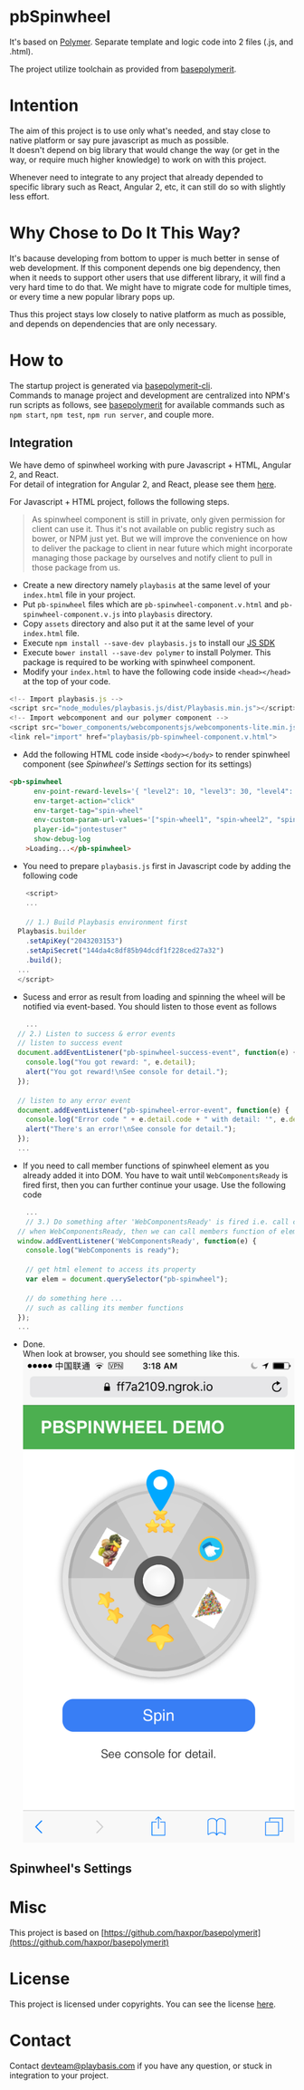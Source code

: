 # pbSpinwheel 

It's based on [Polymer](https://www.polymer-project.org/1.0/).
Separate template and logic code into 2 files (.js, and .html).

The project utilize toolchain as provided from [basepolymerit](https://github.com/haxpor/basepolymerit).

# Intention

The aim of this project is to use only what's needed, and stay close to native platform or say pure javascript as much as possible.  
It doesn't depend on big library that would change the way (or get in the way, or require much higher knowledge) to work on with this project.

Whenever need to integrate to any project that already depended to specific library such as React, Angular 2, etc, it can still do so with slightly less effort.

# Why Chose to Do It This Way?

It's bacause developing from bottom to upper is much better in sense of web development. If this component depends one big dependency, then when it needs to support other users that use different library, it will find a very hard time to do that. We might have to migrate code for multiple times, or every time a new popular library pops up.

Thus this project stays low closely to native platform as much as possible, and depends on dependencies that are only necessary.

# How to

The startup project is generated via [basepolymerit-cli](https://github.com/haxpor/basepolymerit-cli).  
Commands to manage project and development are centralized into NPM's run scripts as follows, see [basepolymerit](https://github.com/haxpor/basepolymerit) for available commands such as `npm start`, `npm test`, `npm run server`, and couple more.

## Integration

We have demo of spinwheel working with pure Javascript + HTML, Angular 2, and React.  
For detail of integration for Angular 2, and React, please see them [here](https://github.com/playbasis/spinwheel-demo).

For Javascript + HTML project, follows the following steps.
> As spinwheel component is still in private, only given permission for client can use it. Thus it's not available on public registry such as bower, or NPM just yet. But we will improve the convenience on how to deliver the package to client in near future which might incorporate managing those package by ourselves and notify client to pull in those package from us.

* Create a new directory namely `playbasis` at the same level of your `index.html` file in your project.
* Put `pb-spinwheel` files which are `pb-spinwheel-component.v.html` and `pb-spinwheel-component.v.js` into `playbasis` directory.
* Copy `assets` directory and also put it at the same level of your `index.html` file.
* Execute `npm install --save-dev playbasis.js` to install our [JS SDK](https://github.com/playbasis/native-sdk-js)
* Execute `bower install --save-dev polymer` to install Polymer. This package is required to be working with spinwheel component.
* Modify your `index.html` to have the following code inside `<head></head>` at the top of your code.

```javascript
<!-- Import playbasis.js -->
<script src="node_modules/playbasis.js/dist/Playbasis.min.js"></script>
<!-- Import webcomponent and our polymer component -->
<script src="bower_components/webcomponentsjs/webcomponents-lite.min.js"></script>
<link rel="import" href="playbasis/pb-spinwheel-component.v.html">
```
* Add the following HTML code inside `<body></body>` to render spinwheel component (see *Spinwheel's Settings* section for its settings)

```html
<pb-spinwheel 
      env-point-reward-levels='{ "level2": 10, "level3": 30, "level4": 60 }'
      env-target-action="click"
      env-target-tag="spin-wheel"
      env-custom-param-url-values='["spin-wheel1", "spin-wheel2", "spin-wheel3"]'
      player-id="jontestuser"
      show-debug-log
    >Loading...</pb-spinwheel>
```
* You need to prepare `playbasis.js` first in Javascript code by adding the following code

```javascript
	<script>
	...

	// 1.) Build Playbasis environment first
  Playbasis.builder
    .setApiKey("2043203153")
    .setApiSecret("144da4c8df85b94dcdf1f228ced27a32")
    .build();
  ...
  </script>
```
* Sucess and error as result from loading and spinning the wheel will be notified via event-based. You should listen to those event as follows

```javascript
	...
  // 2.) Listen to success & error events
  // listen to success event
  document.addEventListener("pb-spinwheel-success-event", function(e) {
    console.log("You got reward: ", e.detail);
    alert("You got reward!\nSee console for detail.");
  });

  // listen to any error event
  document.addEventListener("pb-spinwheel-error-event", function(e) {
    console.log("Error code " + e.detail.code + " with detail: '", e.detail, "'");
    alert("There's an error!\nSee console for detail.");
  });
  ...
```
* If you need to call member functions of spinwheel element as you already added it into DOM. You have to wait until `WebComponentsReady` is fired first, then you can further continue your usage. Use the following code

```javascript
	...
	// 3.) Do something after 'WebComponentsReady' is fired i.e. call component's member functions (if need)
  // when WebComponentsReady, then we can call members function of element class (if need)
  window.addEventListener('WebComponentsReady', function(e) {
  	console.log("WebComponents is ready");

    // get html element to access its property
    var elem = document.querySelector("pb-spinwheel");

    // do something here ...
    // such as calling its member functions
  });
  ...
```
* Done.  
   When look at browser, you should see something like this.  
   ![sample image](sample.png)

## Spinwheel's Settings



# Misc
This project is based on [https://github.com/haxpor/basepolymerit](https://github.com/haxpor/basepolymerit)

# License

This project is licensed under copyrights. You can see the license [here](https://github.com/playbasis/spinwheel-js/blob/master/README.md).

# Contact

Contact [devteam@playbasis.com](mailto:devteam@playbasis.com) if you have any question, or stuck in integration to your project.
